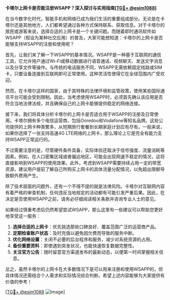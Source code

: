 **卡塔尔上网卡是否能注册WSAPP？深入探讨与实用指南[[TG💪+ @esim1088](https://t.me/s/esim1088)]**

在当今数字化时代，智能手机和网络已成为我们生活的重要组成部分。无论是在卡塔尔还是其他地方，人们都希望通过各种方式保持联系、获取信息。对于卡塔尔的居民或游客来说，选择合适的上网卡是一个关键问题。而随着即时通讯软件如WSAPP（假设为某种社交应用）的普及，大家可能想知道：卡塔尔的上网卡是否能够支持WSAPP的注册和使用呢？

首先，让我们来了解一下WSAPP的基本情况。WSAPP是一种基于互联网的通信工具，它允许用户通过Wi-Fi或移动数据进行语音通话、视频聊天、发送文字消息以及分享文件等操作。与传统的电话服务不同，WSAPP无需依赖固定线路或SIM卡，只要设备连接到互联网即可正常使用。这种灵活性使得它在全球范围内广受欢迎。

然而，在卡塔尔这样的国家，由于其特殊的法律环境和监管政策，使用某些国际通讯平台可能会受到限制。因此，当考虑使用WSAPP时，必须首先确认该应用是否符合当地法律法规，并且确保自己的上网卡能够提供稳定的网络连接。

接下来，我们将具体分析卡塔尔的上网卡是否适合用于WSAPP的注册及日常使用。卡塔尔拥有多个电信运营商，包括Ooredoo和Vodafone等知名品牌。这些公司提供的上网卡种类繁多，从短期旅行套餐到长期家庭计划应有尽有。一般来说，如果你选择了一张支持高速4G LTE网络的上网卡，那么理论上它是完全有能力支持WSAPP正常运行的。

不过需要注意的是，尽管硬件条件具备，实际体验还取决于信号强度、流量消耗等因素。例如，在人口密集区域或者偏远地区，可能会出现网速不稳定的情况，这将直接影响到WSAPP的使用效果。此外，考虑到WSAPP需要持续占用一定的带宽资源，建议用户提前了解自己所购买上网卡的具体流量分配情况，以免超出限额导致额外费用产生。

除了技术层面的问题外，还有一个不得不提的就是法律风险。卡塔尔对互联网内容有着严格的审查机制，任何违反当地规定的活动都有可能引发严重后果。因此，在决定是否使用WSAPP之前，请务必仔细阅读相关条款并咨询专业人士的意见。

如果经过慎重考虑后仍然希望尝试WSAPP，那么这里有一些建议可以帮助您更好地享受这一服务：

1. **选择合适的上网卡**：优先挑选那些口碑良好、覆盖范围广泛的运营商产品。
2. **定期检查账户状态**：及时充值以避免因欠费而导致的服务中断。
3. **优化网络设置**：关闭不必要的后台程序和服务，减少对系统资源的占用。
4. **备份重要资料**：即使遇到突发状况，也能快速恢复数据完整性。
5. **关注官方公告**：随时留意官方渠道发布的最新动态，以便第一时间掌握相关信息。

总之，虽然卡塔尔的上网卡在大多数情况下是可以用来注册和使用WSAPP的，但具体情况还需结合个人需求和实际情况综合判断。希望上述内容能够为大家提供有价值的参考！

[[TG💪+ @esim1088](https://t.me/s/esim1088) ![Image](https://i.postimg.cc/4NQfJmqS/Snipaste-2025-05-13-00-14-12.png)]